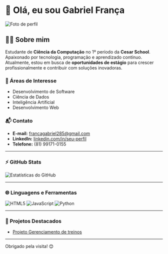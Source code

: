 # 👋 Olá, eu sou Gabriel França

![Foto de perfil](![IMG_8730](https://github.com/user-attachments/assets/49c7dc87-0983-41aa-8e90-8420564ff3ff)
)

## 🧑‍💻 Sobre mim
Estudante de **Ciência da Computação** no 1º período da **Cesar School**. Apaixonado por tecnologia, programação e aprendizado contínuo. Atualmente, estou em busca de **oportunidades de estágio** para crescer profissionalmente e contribuir com soluções inovadoras.

### 🌟 Áreas de Interesse
- Desenvolvimento de Software
- Ciência de Dados
- Inteligência Artificial
- Desenvolvimento Web

### 📬 Contato
- **E-mail:** [francagabriel285@gmail.com](mailto:francagabriel285@gmail.com)  
- **LinkedIn:** [linkedin.com/in/seu-perfil](https://www.linkedin.com/in/gabriel-frança-986471307/)  
- **Telefone:** (81) 99171-0155  

---

### ⚡ GitHub Stats
![Estatísticas do GitHub](https://github-readme-stats.vercel.app/api?username=seu-username&show_icons=true&theme=radical)  

---

### 🌐 Linguagens e Ferramentas
![HTML5](https://img.shields.io/badge/HTML5-E34F26?style=flat-square&logo=html5&logoColor=white)
![JavaScript](https://img.shields.io/badge/JavaScript-F7DF1E?style=flat-square&logo=javascript&logoColor=black)
![Python](https://img.shields.io/badge/Python-3776AB?style=flat-square&logo=python&logoColor=white)

---

### 🚀 Projetos Destacados
- [Projeto Gerenciamento de treinos](https://github.com/gabrielfranca10/Trabalho_crud/blob/main/Trabalho_crud.py)  

---

Obrigado pela visita! 😊
